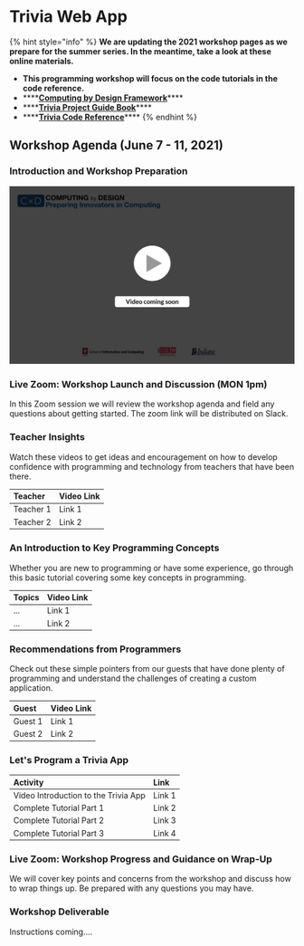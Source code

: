 # Trivia Web App

{% hint style="info" %}
**We are updating the 2021 workshop pages as we prepare for the summer series. In the meantime, take a look at these online materials.**

* **This programming workshop will focus on the code tutorials in the code reference.**
* \*\*\*\*[**Computing by Design Framework**](https://docs.idew.org/the-cxd-framework/)\*\*\*\*
* \*\*\*\*[**Trivia Project Guide Book**](https://docs.idew.org/project-trivia-app/)\*\*\*\*
* \*\*\*\*[**Trivia Code Reference**](https://docs.idew.org/code-trivia-app/)\*\*\*\*
{% endhint %}

## Workshop Agenda \(June 7 - 11, 2021\)

### Introduction and Workshop Preparation

![](../.gitbook/assets/vidcoming.png)

### Live Zoom: Workshop Launch and Discussion \(MON 1pm\)

In this Zoom session we will review the workshop agenda and field any questions about getting started. The zoom link will be distributed on Slack.

### Teacher Insights

Watch these videos to get ideas and encouragement on how to develop confidence with programming and technology from teachers that have been there.

| Teacher | Video Link |
| :--- | :--- |
| Teacher 1 | Link 1 |
| Teacher 2 | Link 2 |

### An Introduction to Key Programming Concepts

Whether you are new to programming or have some experience, go through this basic tutorial covering some key concepts in programming.

| Topics | Video Link |
| :--- | :--- |
| ... | Link 1 |
| ... | Link 2 |

### Recommendations from Programmers

Check out these simple pointers from our guests that have done plenty of programming and understand the challenges of creating a custom application.

| Guest | Video Link |
| :--- | :--- |
| Guest 1 | Link 1 |
| Guest 2 | Link 2 |

### Let's Program a Trivia App

| Activity | Link |
| :--- | :--- |
| Video Introduction to the Trivia App | Link 1 |
| Complete Tutorial Part 1 | Link 2 |
| Complete Tutorial Part 2 | Link 3 |
| Complete Tutorial Part 3 | Link 4 |

### Live Zoom: Workshop Progress and Guidance on Wrap-Up

We will cover key points and concerns from the workshop and discuss how to wrap things up. Be prepared with any questions you may have.

### Workshop Deliverable

Instructions coming....



